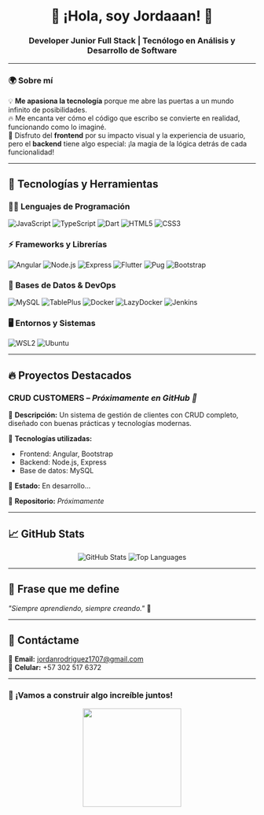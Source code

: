 <h1 align="center">👋 ¡Hola, soy Jordaaan! 🚀</h1>
<h3 align="center">Developer Junior Full Stack | Tecnólogo en Análisis y Desarrollo de Software</h3>

---

### 🌍 Sobre mí  

💡 **Me apasiona la tecnología** porque me abre las puertas a un mundo infinito de posibilidades.  
🔥 Me encanta ver cómo el código que escribo se convierte en realidad, funcionando como lo imaginé.  
🎨 Disfruto del **frontend** por su impacto visual y la experiencia de usuario, pero el **backend** tiene algo especial: ¡la magia de la lógica detrás de cada funcionalidad!  

---

## 🚀 Tecnologías y Herramientas  

### **👨‍💻 Lenguajes de Programación**
![JavaScript](https://img.shields.io/badge/JavaScript-F7DF1E?style=flat&logo=javascript&logoColor=black)
![TypeScript](https://img.shields.io/badge/TypeScript-3178C6?style=flat&logo=typescript&logoColor=white)
![Dart](https://img.shields.io/badge/Dart-0175C2?style=flat&logo=dart&logoColor=white)
![HTML5](https://img.shields.io/badge/HTML5-E34F26?style=flat&logo=html5&logoColor=white)
![CSS3](https://img.shields.io/badge/CSS3-1572B6?style=flat&logo=css3&logoColor=white)

### **⚡ Frameworks y Librerías**
![Angular](https://img.shields.io/badge/Angular-DD0031?style=flat&logo=angular&logoColor=white)
![Node.js](https://img.shields.io/badge/Node.js-339933?style=flat&logo=node.js&logoColor=white)
![Express](https://img.shields.io/badge/Express-000000?style=flat&logo=express&logoColor=white)
![Flutter](https://img.shields.io/badge/Flutter-02569B?style=flat&logo=flutter&logoColor=white)
![Pug](https://img.shields.io/badge/Pug-A86454?style=flat&logo=pug&logoColor=white)
![Bootstrap](https://img.shields.io/badge/Bootstrap-563D7C?style=flat&logo=bootstrap&logoColor=white)

### **💾 Bases de Datos & DevOps**
![MySQL](https://img.shields.io/badge/MySQL-4479A1?style=flat&logo=mysql&logoColor=white)
![TablePlus](https://img.shields.io/badge/TablePlus-FF5F00?style=flat&logo=tableplus&logoColor=white)
![Docker](https://img.shields.io/badge/Docker-2496ED?style=flat&logo=docker&logoColor=white)
![LazyDocker](https://img.shields.io/badge/LazyDocker-2496ED?style=flat&logo=docker&logoColor=white)
![Jenkins](https://img.shields.io/badge/Jenkins-D24939?style=flat&logo=jenkins&logoColor=white)

### **🖥️ Entornos y Sistemas**
![WSL2](https://img.shields.io/badge/WSL2-4D4D4D?style=flat&logo=linux&logoColor=white)
![Ubuntu](https://img.shields.io/badge/Ubuntu-E95420?style=flat&logo=ubuntu&logoColor=white)

---

## 🔥 Proyectos Destacados  
### **CRUD CUSTOMERS** – _Próximamente en GitHub 🚀_

📌 **Descripción:** Un sistema de gestión de clientes con CRUD completo, diseñado con buenas prácticas y tecnologías modernas.  

📌 **Tecnologías utilizadas:**  
- Frontend: Angular, Bootstrap  
- Backend: Node.js, Express  
- Base de datos: MySQL  

📌 **Estado:** En desarrollo...  

📌 **Repositorio:** _Próximamente_

---

## 📈 GitHub Stats  

<p align="center">
  <img src="https://github-readme-stats.vercel.app/api?username=TU_USUARIO&show_icons=true&theme=radical" alt="GitHub Stats" />
  <img src="https://github-readme-stats.vercel.app/api/top-langs/?username=TU_USUARIO&layout=compact&theme=radical" alt="Top Languages" />
</p>

---

## 🎯 Frase que me define  
_"Siempre aprendiendo, siempre creando."_ 🚀  

---

## 📩 Contáctame  

📧 **Email:** [jordanrodriguez1707@gmail.com](mailto:jordanrodriguez1707@gmail.com)  
📱 **Celular:** +57 302 517 6372  

---

### 🚀 ¡Vamos a construir algo increíble juntos!  
<p align="center">
  <img src="https://media.giphy.com/media/QTfX9Ejfra3ZmNxh6B/giphy.gif" width="200" />
</p>
